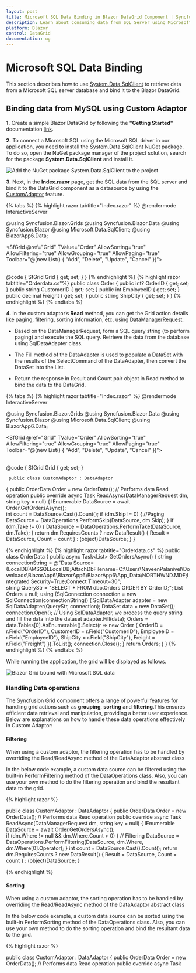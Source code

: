 ```yaml
---
layout: post
title: Microsoft SQL Data Binding in Blazor DataGrid Component | Syncfusion
description: Learn about consuming data from SQL Server using Microsoft SQL Client, binding it to Syncfusion Component, and performing CRUD operations
platform: Blazor
control: DataGrid
documentation: ug
---
```


# Microsoft SQL Data Binding

This section describes how to use [System.Data.SqlClient](https://www.nuget.org/packages/System.Data.SqlClient/4.8.6?_src=template) to retrieve data from a Microsoft SQL server database and bind it to the Blazor DataGrid.

## Binding data from MySQL using Custom Adaptor

**1.** Create a simple Blazor DataGrid by following the **"Getting Started"** documentation [link](https://blazor.syncfusion.com/documentation/datagrid/getting-started-with-web-app).

**2.** To connect a Microsoft SQL using the Microsoft SQL driver in our application, you need to install the [System.Data.SqlClient](https://www.nuget.org/packages/System.Data.SqlClient/4.8.6?_src=template) NuGet package. To do so, open the NuGet package manager of the project solution, search for the package **System.Data.SqlClient** and install it.

![Add the NuGet package System.Data.SqlClient to the project](../images/system-Data-sql-client-nuget-package-install.png)

**3.** Next, in the **Index.razor** page, get the SQL data from the SQL server and bind it to the DataGrid component as a datasource by using the [CustomAdaptor](https://blazor.syncfusion.com/documentation/datagrid/custom-binding) feature.

{% tabs %}
{% highlight razor tabtitle="Index.razor" %}
@rendermode InteractiveServer

@using Syncfusion.Blazor.Grids
@using Syncfusion.Blazor.Data
@using Syncfusion.Blazor
@using Microsoft.Data.SqlClient;
@using BlazorApp6.Data;

<SfGrid @ref="Grid" TValue="Order" AllowSorting="true" AllowFiltering="true"  AllowGrouping="true" AllowPaging="true" Toolbar="@(new List<string>() { "Add", "Delete", "Update", "Cancel" })">
    <SfDataManager AdaptorInstance="@typeof(CustomAdaptor)" Adaptor="Adaptors.CustomAdaptor"></SfDataManager>
    <GridEditSettings AllowEditing="true" AllowDeleting="true" AllowAdding="true" Mode="@EditMode.Normal"></GridEditSettings>    
    <GridColumns>
        <GridColumn Field=@nameof(Order.OrderID) HeaderText="Order ID" IsIdentity="true" IsPrimaryKey="true" TextAlign="TextAlign.Right" Width="120"></GridColumn>
        <GridColumn Field=@nameof(Order.CustomerID) HeaderText="Customer Name" Width="150"></GridColumn>
        <GridColumn Field=@nameof(Order.EmployeeID) HeaderText="Employee ID" Width="150"></GridColumn>
        <GridColumn Field=@nameof(Order.Freight) HeaderText="Freight" Width="150"></GridColumn>       
        <GridColumn Field=@nameof(Order.ShipCity) HeaderText="Ship City" Width="150"></GridColumn>
    </GridColumns>
</SfGrid>

@code {
    SfGrid<Order> Grid { get; set; }
}
{% endhighlight %}
{% highlight razor tabtitle="Orderdata.cs"%}
  public class Order
  {
      public int? OrderID { get; set; }
      public string CustomerID { get; set; }
      public int EmployeeID { get; set; }
      public decimal Freight { get; set; }
      public string ShipCity { get; set; }
  }
{% endhighlight %}
{% endtabs %}

**4.** In the custom adaptor’s **Read** method, you can get the Grid action details like paging, filtering, sorting information, etc. using [DataManagerRequest](https://help.syncfusion.com/cr/blazor/Syncfusion.Blazor.DataManagerRequest.html).

* Based on the DataManagerRequest, form a SQL query string (to perform paging) and execute the SQL query. Retrieve the data from the database using SqlDataAdapter class.

* The Fill method of the DataAdapter is used to populate a DataSet with the results of the SelectCommand of the DataAdapter, then convert the DataSet into the List.

* Return the response in Result and Count pair object in Read method to bind the data to the DataGrid.

{% tabs %}
{% highlight razor tabtitle="Index.razor" %}
@rendermode InteractiveServer

@using Syncfusion.Blazor.Grids
@using Syncfusion.Blazor.Data
@using Syncfusion.Blazor
@using Microsoft.Data.SqlClient;
@using BlazorApp6.Data;

<SfGrid @ref="Grid" TValue="Order" AllowSorting="true" AllowFiltering="true"  AllowGrouping="true" AllowPaging="true" Toolbar="@(new List<string>() { "Add", "Delete", "Update", "Cancel" })">
    <SfDataManager AdaptorInstance="@typeof(CustomAdaptor)" Adaptor="Adaptors.CustomAdaptor"></SfDataManager>
    <GridEditSettings AllowEditing="true" AllowDeleting="true" AllowAdding="true" Mode="@EditMode.Normal"></GridEditSettings>    
    <GridColumns>
        <GridColumn Field=@nameof(Order.OrderID) HeaderText="Order ID" IsIdentity="true" IsPrimaryKey="true" TextAlign="TextAlign.Right" Width="120"></GridColumn>
        <GridColumn Field=@nameof(Order.CustomerID) HeaderText="Customer Name" Width="150"></GridColumn>
        <GridColumn Field=@nameof(Order.EmployeeID) HeaderText="Employee ID" Width="150"></GridColumn>
        <GridColumn Field=@nameof(Order.Freight) HeaderText="Freight" Width="150"></GridColumn>       
        <GridColumn Field=@nameof(Order.ShipCity) HeaderText="Ship City" Width="150"></GridColumn>
    </GridColumns>
</SfGrid>

@code {
    SfGrid<Order> Grid { get; set; }
    
     public class CustomAdaptor : DataAdaptor
  {
      public OrderData Order = new OrderData();
      // Performs data Read operation
      public override async Task<object> ReadAsync(DataManagerRequest dm, string key = null)
      {
          IEnumerable<Order> DataSource = await Order.GetOrdersAsync();    
          int count = DataSource.Cast<Order>().Count();
          if (dm.Skip != 0)
          {
              //Paging
              DataSource = DataOperations.PerformSkip(DataSource, dm.Skip);
          }
          if (dm.Take != 0)
          {
              DataSource = DataOperations.PerformTake(DataSource, dm.Take);
          }
          return dm.RequiresCounts ? new DataResult() { Result = DataSource, Count = count } : (object)DataSource;
      }
}

{% endhighlight %}
{% highlight razor tabtitle="Orderdata.cs" %}
  public class OrderData
  {
      public async Task<List<Order>> GetOrdersAsync()
      {
          string connectionString = @"Data Source=(LocalDB)\MSSQLLocalDB;AttachDbFilename=C:\Users\NaveenPalanivel\Downloads\BlazorApp6\BlazorApp6\BlazorApp6\App_Data\NORTHWND.MDF;Integrated Security=True;Connect Timeout=30";            
          string QueryStr = "SELECT * FROM dbo.Orders ORDER BY OrderID;";
          List<Order> Orders = null;
          using (SqlConnection connection = new SqlConnection(connectionString))
          {
              SqlDataAdapter adapter = new SqlDataAdapter(QueryStr, connection);
              DataSet data = new DataSet();
              connection.Open();
              // Using SqlDataAdapter, we process the query string and fill the data into the dataset
              adapter.Fill(data);
              Orders = data.Tables[0].AsEnumerable().Select(r => new Order
              {
                  OrderID = r.Field<int>("OrderID"),
                  CustomerID = r.Field<string>("CustomerID"),
                  EmployeeID = r.Field<int>("EmployeeID"),
                  ShipCity = r.Field<string>("ShipCity"),
                  Freight = r.Field<decimal>("Freight")
              }).ToList();
              connection.Close();
          }
          return Orders;
      }
}
{% endhighlight %}
{% endtabs %}

While running the application, the grid will be displayed as follows.

![Blazor Grid bound with Microsoft SQL data](../images/blazor-Grid-Ms-SQL-databinding.png)

### Handling Data operations

The Syncfusion Grid component offers a range of powerful features for handling grid actions such as **grouping**, **sorting** and **filtering**.This ensures efficient data retrieval and manipulation, providing a better user experience. Below are explanations on how to handle these data operations effectively in Custom Adaptor:

#### Filtering 

When using a custom adaptor, the filtering operation has to be handled by overriding the Read/ReadAsync method of the DataAdaptor abstract class

In the below code example, a custom data source can be filtered using the built-in PerformFiltering method of the DataOperations class. Also, you can use your own method to do the filtering operation and bind the resultant data to the grid.

{% highlight razor %}

   public class CustomAdaptor : DataAdaptor
   {
       public OrderData Order = new OrderData();
       // Performs data Read operation
       public override async Task<object> ReadAsync(DataManagerRequest dm, string key = null)
       {
           IEnumerable<Order> DataSource = await Order.GetOrdersAsync();    
            if (dm.Where != null && dm.Where.Count > 0)
           {
               // Filtering
               DataSource = DataOperations.PerformFiltering(DataSource, dm.Where, dm.Where[0].Operator);
           }
           int count = DataSource.Cast<Order>().Count();
           return dm.RequiresCounts ? new DataResult() { Result = DataSource, Count = count } : (object)DataSource;
       }

{% endhighlight %}

#### Sorting 

When using a custom adaptor, the sorting operation has to be handled by overriding the Read/ReadAsync method of the DataAdaptor abstract class

In the below code example, a custom data source can be sorted using the built-in PerformSorting method of the DataOperations class. Also, you can use your own method to do the sorting operation and bind the resultant data to the grid.

{% highlight razor %}

   public class CustomAdaptor : DataAdaptor
   {
       public OrderData Order = new OrderData();
       // Performs data Read operation
       public override async Task<object> ReadAsync(DataManagerRequest dm, string key = null)
       {
           IEnumerable<Order> DataSource = await Order.GetOrdersAsync();    
           
              if (dm.Sorted != null && dm.Sorted.Count > 0)
           {
               // Sorting
               DataSource = DataOperations.PerformSorting(DataSource, dm.Sorted);
           }
           int count = DataSource.Cast<Order>().Count();
           return dm.RequiresCounts ? new DataResult() { Result = DataSource, Count = count } : (object)DataSource;
       }

{% endhighlight %}

#### Grouping 

When using Custom Adaptor, the grouping operation has to be handled in the Read/ReadAsync method of Custom adaptor.

The following sample code demonstrates implementing the grouping operation in Custom Adaptor 

{% highlight razor %}

   public class CustomAdaptor : DataAdaptor
   {
       public OrderData Order = new OrderData();
       // Performs data Read operation
       public override async Task<object> ReadAsync(DataManagerRequest dm, string key = null)
       {
           IEnumerable<Order> DataSource = await Order.GetOrdersAsync();    
           int count = DataSource.Cast<Order>().Count();
           DataResult DataObject = new DataResult();
           if (dm.Group != null)
           {
              IEnumerable ResultData = DataSource.ToList();
               // Grouping
               foreach (var group in dm.Group)
               {
                   ResultData = DataUtil.Group<Order>(ResultData, group, dm.Aggregates, 0, dm.GroupByFormatter);
               }
               DataObject.Result = ResultData;
               DataObject.Count = count;
               return dm.RequiresCounts ? DataObject : (object)ResultData;
           }

           return dm.RequiresCounts ? new DataResult() { Result = DataSource, Count = count } : (object)DataSource;
       }
{% endhighlight %}

### Handling CRUD operation

Enable editing in the grid component using the [GridEditSettings](https://help.syncfusion.com/cr/blazor/Syncfusion.Blazor.Grids.GridEditSettings.html) component. Grid provides various modes of editing options such as Inline/Normal, Dialog and Batch editing. Refer the [Grid Editing](https://blazor.syncfusion.com/documentation/datagrid/editing) documentation for reference.

Here, inline edit mode and [Toolbar](https://blazor.syncfusion.com/documentation/datagrid/tool-bar) property are used to show toolbar items for editing.

{% highlight razor %}

<SfGrid @ref="Grid" TValue="Order" AllowPaging="true" Toolbar="@(new List<string>() { "Add","Edit","Delete","Update","Cancel"})">
    <GridEditSettings AllowAdding="true" AllowDeleting="true" AllowEditing="true"></GridEditSettings>
</SfGrid>

{% endhighlight %}

N> Normal editing is the default edit mode for the DataGrid component. Also, to perform CRUD operations, set IsPrimaryKey property as True for a particular GridColumn, whose value is a unique.

The CRUD operations can be performed and customized on our own by overriding the following CRUD methods of the DataAdaptor abstract class.

* Insert/InsertAsync
* Remove/RemoveAsync
* Update/UpdateAsync
* BatchUpdate/BatchUpdateAsync

Let’s see how to perform CRUD operation using SQL server data with Syncfusion Blazor DataGrid component

#### Insert Operation

To Perform the Insert operation, override the Insert/InsertAsync method of the custom adaptor and add the following code in the CustomAdaptorComponent.razor.

{% tabs %}
{% highlight razor tabtitle="Index.razor"%}

 public override async Task<object> InsertAsync(DataManager DataManager, object Value, string Key)
 {
     await Order.AddOrderAsync(Value as Order);
     return Value;
 }

{% endhighlight %}
{% highlight razor tabtitle="Orderdata.cs"%}
 public async Task AddOrderAsync(Order Value)
 {
     string connectionString = @"<Enter a valid connection string>";
     string QueryStr = $"Insert into Orders(CustomerID,Freight,ShipCity,EmployeeID) values('{(Value as Order).CustomerID}','{(Value as Order).Freight}','{(Value as Order).ShipCity}','{(Value as Order).EmployeeID}')";
     SqlConnection Con = new SqlConnection(connectionString);
     Con.Open();
     SqlCommand Cmd = new SqlCommand(QueryStr, Con);
     Cmd.ExecuteNonQuery();
     Con.Close();
 }
{% endhighlight %}
{% endtabs %}

#### Update Operation

To Perform the Update operation, override the Update/UpdateAsync method of the custom adaptor and add the following code in the CustomAdaptorComponent.razor.

{% tabs %}
{% highlight razor tabtitle="Index.razor"%}

// Performs Update operation
 public override async Task<object> UpdateAsync(DataManager dm, object Value, string keyField, string key)
 {
     await Order.UpdateOrderAsync(Value as Order);
     return Value;
 }

{% endhighlight %}
{% highlight razor tabtitle="Orderdata.cs"%}
 public async Task UpdateOrderAsync(Order Value)
 {
     string connectionString = @"<Enter a valid connection string>";
     string QueryStr = $"Update Orders set CustomerID='{(Value as Order).CustomerID}', Freight={(Value as Order).Freight},EmployeeID={(Value as Order).EmployeeID},ShipCity={(Value as Order).ShipCity} where OrderID={(Value as Order).OrderID}";

     SqlConnection Con = new SqlConnection(connectionString);

     Con.Open();
     SqlCommand Cmd = new SqlCommand(QueryStr, Con);
     Cmd.ExecuteNonQuery();
     Con.Close();
 }
{% endhighlight %}
{% endtabs %}

#### Delete Operation

To Perform the Delete operation, override the Remove/RemoveAsync method of the custom adaptor and add the following code in the CustomAdaptorComponent.razor.

{% tabs %}
{% highlight razor tabtitle="Index.razor"%}

public override async Task<object> RemoveAsync(DataManager dm, object Value, string keyField, string key)
{
    await Order.RemoveOrderAsync(Value as int?);
    return Value;
}

{% endhighlight %}
{% highlight razor tabtitle="Orderdata.cs"%}
public async Task RemoveOrderAsync(int? Value)
{
    string connectionString = @"<Enter a valid connection string>"; 
    string QueryStr = $"Delete from Orders where OrderID={Value}";
    SqlConnection Con = new SqlConnection(connectionString);
    Con.Open();
    SqlCommand Cmd = new SqlCommand(QueryStr, Con);
    Cmd.ExecuteNonQuery();
    Con.Close();
}
{% endhighlight %}
{% endtabs %}

N> You can find the sample in this [GitHub location]()

## Binding data from MySQL using WebAPI Service

### Create a  Web API service to fetch Microsoft SQL data

**1.** Open Visual Studio and create an ASP.NET Core Web App project type, naming it **MyWebService**. To create an ASP.NET Core Web application, follow the documentation [link](https://learn.microsoft.com/en-us/visualstudio/get-started/csharp/tutorial-aspnet-core?view=vs-2022).

![Create ASP.NET Core Web App project](../images/azure-asp-core-web-service-create.png)

**2.** To connect a Microsoft SQL using the **System.Data.SqlClient** in our application, we need to install the [System.Data.SqlClient](https://www.nuget.org/packages/System.Data.SqlClient/4.8.6?_src=template) NuGet package. To do so, open the NuGet package manager of the project solution, search for the package **System.Data.SqlClient** and install it.

![Add the NuGet package Sytem.Data.SqlClient to the project](../images/system-Data-sql-client-nuget-package-install.png)

**3.** Create a Web API controller (aka, GridController.cs) file under **Controllers** folder that helps to establish data communication with the DataGrid.

**4.** In the Web API controller  (aka, GridController), connect to Microsoft SQL server. In the **Get()** method **SqlConnection** helps to connect the SQL database (that is, Database1.mdf). Next, using **SqlCommand** and **SqlDataAdapter** you can process the desired SQL query string and retrieve data from the database. The **Fill** method of the DataAdapter is used to populate the SQL data into a **DataTable** as shown in the following code snippet.

{% tabs %}
{% highlight razor tabtitle="GridController.cs"%}
using Microsoft.AspNetCore.Mvc;
using System.Data;
using System.Data.SqlClient;
using Syncfusion.Blazor;
using Syncfusion.Blazor.Data;
using System.ComponentModel.DataAnnotations;
using Newtonsoft.Json;
namespace MyWebService.Controllers
{
    [ApiController]    
    public class GridController : ControllerBase
    {
        public static List<Order> Orders { get; set; }
        public class Order
        {
            [Key]
            public int? OrderID { get; set; }
            public string? CustomerID { get; set; }
            public int? EmployeeID { get; set; }
            public decimal? Freight { get; set; }
            public string? ShipCity { get; set; }
        }
        [Route("api/[controller]")]
        public List<Order> GetSQLResult()
        {
            string conSTR = @"<Enter a valid connection string>";
            string QueryStr = "SELECT * FROM dbo.Orders ORDER BY OrderID;";
            SqlConnection sqlConnection = new(conSTR);
            sqlConnection.Open();
            SqlCommand sqlCommand = new(QueryStr, sqlConnection);
            SqlDataAdapter dataAdapter = new(sqlCommand);
            DataTable dataTable = new();
            dataAdapter.Fill(dataTable);
            sqlConnection.Close();
            var dataSource = (from DataRow data in dataTable.Rows
                              select new Order()
                              {
                                  OrderID = Convert.ToInt32(data["OrderID"]),
                                  CustomerID = data["CustomerID"].ToString(),
                                  EmployeeID = Convert.IsDBNull(data["EmployeeID"]) ? 0 : Convert.ToUInt16(data["EmployeeID"]),
                                  ShipCity = data["ShipCity"].ToString(),
                                  Freight = Convert.ToDecimal(data["Freight"])
                              }).ToList();
            return dataSource;
        } 
    }
}
{% endhighlight %}
{% endtabs %}

**5.** Run the application and it will be hosted within the URL `https://localhost:7033`.

**6.** Finally, the retrieved data from Microsoft SQL database which is in the form of JSON can be found in the Web API controller available in the URL link `https://localhost:7033/api/Grid`, as shown in the browser page below.

![Hosted Web API URL](../images/Ms-Sql-data.png)

### Connecting the Grid to a Microsoft SQL using the Web API service

**1.** Create a simple Blazor Pivot Table by following the **"Getting Started"** documentation [link](https://blazor.syncfusion.com/documentation/datagrid/getting-started-with-web-app).

**2.** Map the hosted Web API's URL link `https://localhost:7033/api/Grid` to the Grid in **Index.razor** by using the [SfDataManager](https://help.syncfusion.com/cr/blazor/Syncfusion.Blazor.Data.SfDataManager.html) to the [DataSource](https://help.syncfusion.com/cr/blazor/Syncfusion.Blazor.Grids.SfGrid-1.html#Syncfusion_Blazor_Grids_SfGrid_1_DataSource) property or by using [SfDataManager](https://help.syncfusion.com/cr/blazor/Syncfusion.Blazor.Data.SfDataManager.html) component. To interact with remote data source, provide the endpoint **Url**.

{% tabs %}
{% highlight razor tabtitle="Index.razor"%}
@using Syncfusion.Blazor.Grids
@using Syncfusion.Blazor.Data
@using Syncfusion.Blazor
@using Microsoft.Data.SqlClient;

<SfGrid @ref="Grid" TValue="Order" AllowPaging="true" AllowFiltering="true" AllowSorting="true" AllowGrouping="true" Toolbar="@(new List<string>() { "Add", "Delete", "Update", "Cancel" })">
    <SfDataManager Url="https://localhost:7033/api/Grid" InsertUrl="https://localhost:7033/api/Grid/Insert" UpdateUrl="https://localhost:7033/api/Grid/Update" RemoveUrl="https://localhost:7033/api/Grid/Delete" Adaptor="Adaptors.UrlAdaptor"></SfDataManager>
    <GridEditSettings AllowEditing="true" AllowDeleting="true" AllowAdding="true" Mode="EditMode.Normal"></GridEditSettings>
    <GridColumns>
        <GridColumn Field=@nameof(Order.OrderID) HeaderText="Order ID" IsIdentity="true" IsPrimaryKey="true" TextAlign="TextAlign.Right" Width="120"></GridColumn>
        <GridColumn Field=@nameof(Order.CustomerID) HeaderText="Customer Name" Width="150"></GridColumn>
        <GridColumn Field=@nameof(Order.EmployeeID) HeaderText="Employee ID" Width="150"></GridColumn>
        <GridColumn Field=@nameof(Order.Freight) HeaderText="Freight" Width="150"></GridColumn>
        <GridColumn Field=@nameof(Order.ShipCity) HeaderText="Ship City" Width="150"></GridColumn>
    </GridColumns>
</SfGrid>

@code {
    SfGrid<Order> Grid { get; set; }
    public List<Order> Orders { get; set; }

    public class Order
    {
        public int? OrderID { get; set; }
        public string CustomerID { get; set; }
        public int EmployeeID { get; set; }
        public decimal Freight { get; set; }
        public string ShipCity { get; set; }
    }
}
{% endhighlight %}
{% endtabs %}

When you run the application, the resultant pivot table will look like this

![Blazor Grid bound with Microsoft SQL data](../images/blazor-Grid-Ms-SQL-databinding.png)

### Handling Data operations

The Syncfusion Grid component offers a range of powerful features for handling grid actions such as **grouping**, **sorting** and **filtering**.This ensures efficient data retrieval and manipulation, providing a better user experience. Below are explanations on how to handle these data operations effectively in Custom Adaptor:

#### Filtering 

To handle filtering operations, ensure that your Web API endpoint supports custom filtering criteria. Implement the filtering logic on the server-side using the PerformFiltering method from the DataOperations class. This allows the custom data source to undergo filtering based on the criteria specified in the incoming DataManagerRequest object.

{% highlight razor %}
 [HttpPost]
[Route("api/[controller]")]
public object Post([FromBody] DataManagerRequest dm)
{
    IEnumerable<Order> DataSource = GetMySQLResult();
    if (dm.Where != null && dm.Where.Count > 0)
    {
        // Filtering
        DataSource = DataOperations.PerformFiltering(DataSource, dm.Where, dm.Where[0].Operator);
    }
     int count = DataSource.Cast<Order>().Count();
    return new { result = DataSource, count = count };
}
{% endhighlight %}

#### Sorting

To handle filtering operations, ensure that your Web API endpoint supports custom sorting criteria. Implement the sorting logic on the server-side using the PerformSorting method from the DataOperations class. This allows the custom data source to undergo sorting based on the criteria specified in the incoming DataManagerRequest object.

{% highlight razor %}
 [HttpPost]
 [Route("api/[controller]")]
 public object Post([FromBody] DataManagerRequest dm)
 {
     IEnumerable<Order> DataSource = GetMySQLResult();
     if (dm.Sorted != null && dm.Sorted.Count > 0)
     {
         // Sorting
         DataSource = DataOperations.PerformSorting(DataSource, dm.Sorted);
     }
     int count = DataSource.Cast<Order>().Count();
     return new { result = DataSource, count = count };
 }
{% endhighlight %}

#### Grouping 

To handle grouping operations, ensure that your Web API endpoint supports custom grouping criteria. Implement the grouping logic on the server-side using the Group method from the DataUtil class. This allows the custom data source to undergo grouping based on the criteria specified in the incoming DataManagerRequest object.

{% highlight razor %}
 [HttpPost]
 [Route("api/[controller]")]
 public object Post([FromBody] DataManagerRequest dm)
 {
     IEnumerable<Order> DataSource = GetMySQLResult();
     int count = DataSource.Cast<Order>().Count();
     DataResult DataObject = new DataResult();
     if (dm.Group != null)
     {
         System.Collections.IEnumerable ResultData = DataSource.ToList();

         // Grouping
         foreach (var group in dm.Group)
         {
             ResultData = DataUtil.Group<Order>(ResultData, group, dm.Aggregates, 0, dm.GroupByFormatter);
         }
         DataObject.Result = ResultData;
         DataObject.Count = count;
         return dm.RequiresCounts ? DataObject : (object)ResultData;
     }
     return new { result = DataSource, count = count };
 }
{% endhighlight %}

### Handling CRUD operations 

You can enable editing in the grid component using the [GridEditSettings](https://help.syncfusion.com/cr/blazor/Syncfusion.Blazor.Grids.GridEditSettings.html) component. Grid provides various modes of editing options such as [Inline/Normal](https://blazor.syncfusion.com/documentation/datagrid/in-line-editing), [Dialog](https://blazor.syncfusion.com/documentation/datagrid/dialog-editing), and [Batch](https://blazor.syncfusion.com/documentation/datagrid/batch-editing) editing.

Here, Inline edit mode is utilized, and used Toolbar property to show toolbar items for editing.
DataGrid Editing and Toolbar code have been added to the previous Grid model.

{% tabs %}
{% highlight razor %}

<SfGrid @ref="Grid" TValue="Order" AllowPaging="true" AllowFiltering="true" AllowSorting="true" AllowGrouping="true" Toolbar="@(new List<string>() { "Add", "Delete", "Update", "Cancel" })">
    <SfDataManager Url="https://localhost:7033/api/Grid" InsertUrl="https://localhost:7033/api/Grid/Insert" UpdateUrl="https://localhost:7033/api/Grid/Update" RemoveUrl="https://localhost:7033/api/Grid/Delete" Adaptor="Adaptors.UrlAdaptor"></SfDataManager>
    <GridEditSettings AllowEditing="true" AllowDeleting="true" AllowAdding="true" Mode="EditMode.Normal"></GridEditSettings>
    <GridColumns>
        <GridColumn Field=@nameof(Order.OrderID) HeaderText="Order ID" IsIdentity="true" IsPrimaryKey="true" TextAlign="TextAlign.Right" Width="120"></GridColumn>
        <GridColumn Field=@nameof(Order.CustomerID) HeaderText="Customer Name" Width="150"></GridColumn>
        <GridColumn Field=@nameof(Order.EmployeeID) HeaderText="Employee ID" Width="150"></GridColumn>
        <GridColumn Field=@nameof(Order.Freight) HeaderText="Freight" Width="150"></GridColumn>
        <GridColumn Field=@nameof(Order.ShipCity) HeaderText="Ship City" Width="150"></GridColumn>
    </GridColumns>
</SfGrid>

{% endhighlight %}
{% endtabs %}

> Normal editing is the default edit mode for the DataGrid component. Set the [IsPrimaryKey](https://help.syncfusion.com/cr/blazor/Syncfusion.Blazor.Grids.GridColumn.html#Syncfusion_Blazor_Grids_GridColumn_IsPrimaryKey) property of Column as **true** for a particular column, whose value is a unique value for editing purposes.

#### Insert a row

To insert a new row, click the **Add** toolbar button. The new record edit form will look like below.

Clicking the **Update** toolbar button will insert the record in the Orders table by calling the following **POST** method of the Web API.

{% tabs %}
{% highlight c# tabtitle="OrdersController.cs" %}
 [HttpPost]
 [Route("api/Grid/Insert")]
 public void Insert([FromBody] CRUDModel<Order> value)
 {
     string connectionString = @"<Enter a valid connection string>";
     string QueryStr = $"Insert into Orders(CustomerID,Freight,ShipCity,EmployeeID) values('{value.Value.CustomerID}','{value.Value.Freight}','{value.Value.ShipCity}','{value.Value.EmployeeID}')";
     SqlConnection Con = new SqlConnection(connectionString);
     Con.Open();
     SqlCommand Cmd = new SqlCommand(QueryStr, Con);
     Cmd.ExecuteNonQuery();
     Con.Close();
 }
{% endhighlight %}
{% endtabs %}

#### Update a row

To edit a row, select any row and click the **Edit** toolbar button. The edit form will look like below. Edit the Customer Name column.

Clicking the **Update** toolbar button will update the record in the Orders table by calling the following **Post** method of the Web API.

{% tabs %}
{% highlight c# tabtitle="OrdersController.cs" %}
 [HttpPost]
 [Route("api/Grid/Update")]
 public void Update([FromBody] CRUDModel<Order> value)
 {
     string connectionString = @"<Enter a valid connection string>";
     string QueryStr = $"Update Orders set CustomerID='{value.Value.CustomerID}', Freight='{value.Value.Freight}',EmployeeID='{value.Value.EmployeeID}',ShipCity='{value.Value.ShipCity}' where OrderID='{value.Value.OrderID}'";
     SqlConnection Con = new SqlConnection(connectionString);
     Con.Open();
     SqlCommand Cmd = new SqlCommand(QueryStr, Con);
     Cmd.ExecuteNonQuery();
     Con.Close();
 }
{% endhighlight %}
{% endtabs %}

#### Delete a row

To delete a row, select any row and click the **Delete** toolbar button. Deleting operation will send a **DELETE** request to the Web API with the selected record`s primary key value to remove the corresponding record from the Orders table.

{% tabs %}
{% highlight c# tabtitle="OrdersController.cs" %}
 [HttpPost]
 [Route("api/Grid/Delete")]
 public void Delete([FromBody] CRUDModel<Order> value)
 {
     string connectionString = @"<Enter a valid connection string>";
     string QueryStr = $"Delete from Orders where OrderID={value.Value.OrderID}";
     SqlConnection Con = new SqlConnection(connectionString);
     Con.Open();
     SqlCommand Cmd = new SqlCommand(QueryStr, Con);
     Cmd.ExecuteNonQuery();
     Con.Close();
 }
{% endhighlight %}
{% endtabs %}

N> Find the sample from this [Github]() location.
